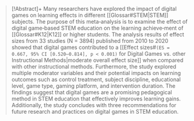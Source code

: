 

> [!Abstract]+
>Many researchers have explored the impact of digital games on learning effects in different [[Glossar#STEM|STEM]] subjects. The purpose of this meta‑analysis is to examine the effect of digital game‑based STEM education on the learning achieve‑ment of [[Glossar#K12|K12]]  or higher students. The analysis results of effect sizes from 33 studies (N = 3894) published from 2010 to 2020 showed that digital games contributed to a [[Effect sizes#`(ES = 0.667, 95% CI [0.520–0.814], p < 0.001)` for Digital Games vs. other Instructional Methods|moderate overall effect size]] when compared with other instructional methods. Furthermore, the study explored multiple moderator variables and their potential impacts on learning outcomes such as control treatment, subject discipline, educational level, game type, gaming platform, and intervention duration. The findings suggest that digital games are a promising pedagogical method in STEM education that effectively improves learning gains. Additionally, the study concludes with three recommendations for future research and practices on digital games in STEM education.

